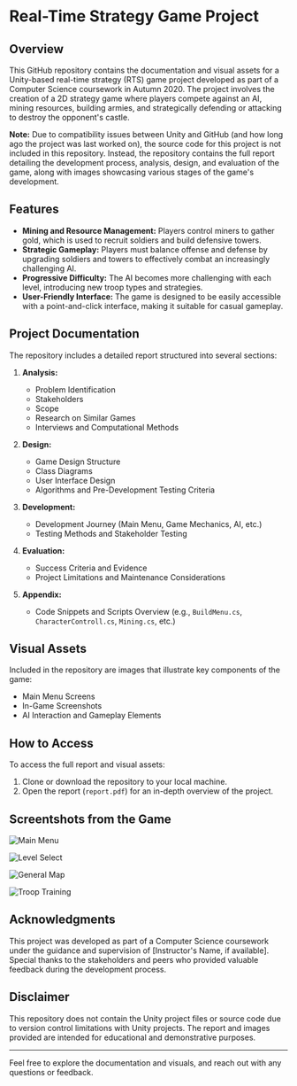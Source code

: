 # Real-Time Strategy Game Project

## Overview

This GitHub repository contains the documentation and visual assets for a Unity-based real-time strategy (RTS) game project developed as part of a Computer Science coursework in Autumn 2020. The project involves the creation of a 2D strategy game where players compete against an AI, mining resources, building armies, and strategically defending or attacking to destroy the opponent's castle.

**Note:** Due to compatibility issues between Unity and GitHub (and how long ago the project was last worked on), the source code for this project is not included in this repository. Instead, the repository contains the full report detailing the development process, analysis, design, and evaluation of the game, along with images showcasing various stages of the game's development.

## Features

- **Mining and Resource Management:** Players control miners to gather gold, which is used to recruit soldiers and build defensive towers.
- **Strategic Gameplay:** Players must balance offense and defense by upgrading soldiers and towers to effectively combat an increasingly challenging AI.
- **Progressive Difficulty:** The AI becomes more challenging with each level, introducing new troop types and strategies.
- **User-Friendly Interface:** The game is designed to be easily accessible with a point-and-click interface, making it suitable for casual gameplay.

## Project Documentation

The repository includes a detailed report structured into several sections:

1. **Analysis:**
   - Problem Identification
   - Stakeholders
   - Scope
   - Research on Similar Games
   - Interviews and Computational Methods

2. **Design:**
   - Game Design Structure
   - Class Diagrams
   - User Interface Design
   - Algorithms and Pre-Development Testing Criteria

3. **Development:**
   - Development Journey (Main Menu, Game Mechanics, AI, etc.)
   - Testing Methods and Stakeholder Testing

4. **Evaluation:**
   - Success Criteria and Evidence
   - Project Limitations and Maintenance Considerations

5. **Appendix:**
   - Code Snippets and Scripts Overview (e.g., `BuildMenu.cs`, `CharacterControll.cs`, `Mining.cs`, etc.)

## Visual Assets

Included in the repository are images that illustrate key components of the game:

- Main Menu Screens
- In-Game Screenshots
- AI Interaction and Gameplay Elements

## How to Access

To access the full report and visual assets:

1. Clone or download the repository to your local machine.
2. Open the report (`report.pdf`) for an in-depth overview of the project.

## Screentshots from the Game
![Main Menu](https://github.com/user-attachments/assets/e9f7e70b-7bdf-4c03-bdab-f919c89698c5)

![Level Select](https://github.com/user-attachments/assets/f90ec568-cb11-4fa9-b92c-1122d95ac12c)

![General Map](https://github.com/user-attachments/assets/a10c58fc-d0a3-4d83-982a-5125baa5b887)

![Troop Training](https://github.com/user-attachments/assets/e2ce329e-398f-40a5-9115-011b2ff2c605)

## Acknowledgments

This project was developed as part of a Computer Science coursework under the guidance and supervision of [Instructor's Name, if available]. Special thanks to the stakeholders and peers who provided valuable feedback during the development process.

## Disclaimer

This repository does not contain the Unity project files or source code due to version control limitations with Unity projects. The report and images provided are intended for educational and demonstrative purposes.

---

Feel free to explore the documentation and visuals, and reach out with any questions or feedback.


